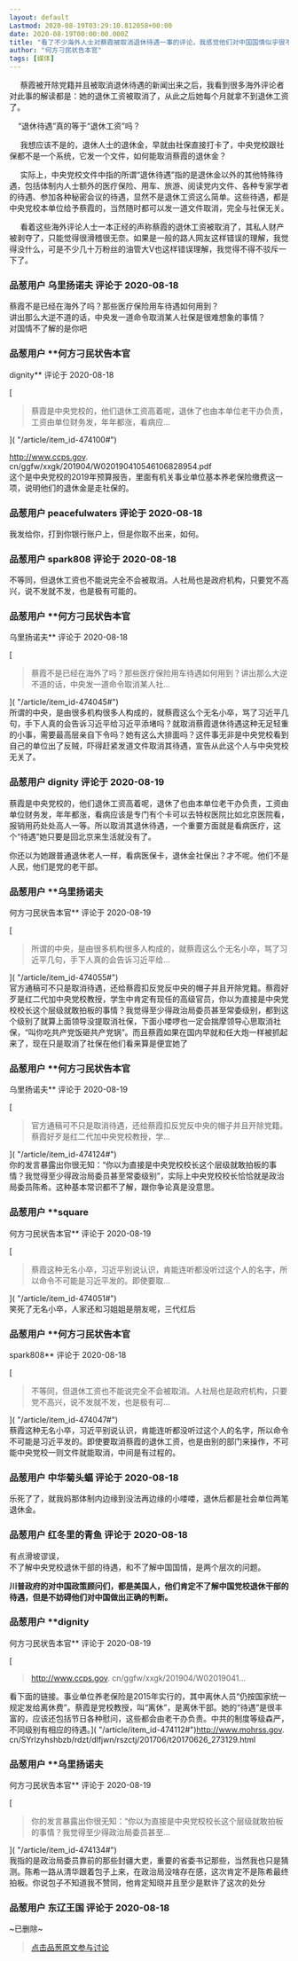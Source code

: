 ```yaml
---
layout: default
Lastmod: 2020-08-19T03:29:10.812058+00:00
date: 2020-08-19T00:00:00.000Z
title: "看了不少海外人士对蔡霞被取消退休待遇一事的评论，我感觉他们对中国国情似乎很不了解"
author: "何方刁民状告本官"
tags: [媒体]
---
```


     蔡霞被开除党籍并且被取消退休待遇的新闻出来之后，我看到很多海外评论者对此事的解读都是：她的退休工资被取消了，从此之后她每个月就拿不到退休工资了。  
  
    “退休待遇”真的等于“退休工资”吗？  
  
     我想应该不是的，退休人士的退休金，早就由社保直接打卡了，中央党校跟社保都不是一个系统，它发一个文件，如何能取消蔡霞的退休金？  
  
     实际上，中央党校文件中指的所谓“退休待遇”指的是退休金以外的其他特殊待遇，包括体制内人士额外的医疗保险、用车、旅游、阅读党内文件、各种专家学者的待遇、参加各种秘密会议的待遇，显然不是退休工资这么简单。这些待遇，都是中央党校本单位给予蔡霞的，当然随时都可以发一道文件取消，完全与社保无关。  
  
     看着这些海外评论人士一本正经的声称蔡霞的退休工资被取消了，其私人财产被剥夺了，只能觉得很滑稽很无奈。如果是一般的路人网友这样错误的理解，我觉得没什么，可是不少几十万粉丝的油管大V也这样错误理解，我觉得不得不驳斥一下了。

            
### 品葱用户 **乌里扬诺夫** 评论于 2020-08-18
        
蔡霞不是已经在海外了吗？那些医疗保险用车待遇如何用到？  
讲出那么大逆不道的话，中央发一道命令取消某人社保是很难想象的事情？  
对国情不了解的是你吧
        


            
### 品葱用户 **何方刁民状告本官 
dignity** 评论于 2020-08-18
        
[

> 蔡霞是中央党校的，他们退休工资高着呢，退休了也由本单位老干办负责，工资由单位财务发，年年都涨，看病应...

]( "/article/item_id-474100#")  
  
http://www.ccps.gov. cn/ggfw/xxgk/201904/W020190410546106828954.pdf  
这个是中央党校的2019年预算报告，里面有机关事业单位基本养老保险缴费这一项，说明他们的退休金是走社保的。
        


            
### 品葱用户 **peacefulwaters** 评论于 2020-08-18
        
我发给你，打到你银行账户上，但是你取不出来，如何。
        


            
### 品葱用户 **spark808** 评论于 2020-08-18
        
不等同，但退休工资也不能说完全不会被取消。人社局也是政府机构，只要党不高兴，说不发就不发，也是极有可能的。
        


            
### 品葱用户 **何方刁民状告本官 
乌里扬诺夫** 评论于 2020-08-18
        
[

> 蔡霞不是已经在海外了吗？那些医疗保险用车待遇如何用到？讲出那么大逆不道的话，中央发一道命令取消某人社...

]( "/article/item_id-474045#")  
所谓的中央，是由很多机构很多人构成的，就蔡霞这么个无名小卒，骂了习近平几句，手下人真的会告诉习近平给习近平添堵吗？就取消蔡霞退休待遇这种无足轻重的小事，需要最高层亲自下令吗？她有这么大排面吗？这件事无非是中央党校看到自己的单位出了反贼，吓得赶紧发道文件取消其待遇，宣告从此这个人与中央党校无关了。
        


            
### 品葱用户 **dignity** 评论于 2020-08-19
        
蔡霞是中央党校的，他们退休工资高着呢，退休了也由本单位老干办负责，工资由单位财务发，年年都涨，看病应该是专门有个卡可以去特权医院比如北京医院看，报销用药处处高人一等。所以取消其退休待遇，一个重要方面就是看病医疗，这个“待遇”她只要是回北京来生活就没有了。  
  
你还以为她跟普通退休老人一样，看病医保卡，退休金社保出？才不呢。他们不是人民，他们是党的老干部。
        


            
### 品葱用户 **乌里扬诺夫 
何方刁民状告本官** 评论于 2020-08-19
        
[

> 所谓的中央，是由很多机构很多人构成的，就蔡霞这么个无名小卒，骂了习近平几句，手下人真的会告诉习近平给...

]( "/article/item_id-474055#")  
官方通稿可不只是取消待遇，还给蔡霞扣反党反中央的帽子并且开除党籍。蔡霞好歹是红二代加中央党校教授，学生中肯定有现任的高级官员，你以为直接是中央党校校长这个层级就敢拍板的事情？我觉得至少得政治局委员甚至常委级别，都到这个级别了就算上面领导没提取消社保，下面小喽啰也一定会揣摩领导心思取消社保，“叫你吃共产党饭砸共产党锅”。而且蔡霞如果在国内早就和任大炮一样被抓起来了，现在只是取消了社保在他们看来算是便宜她了
        


            
### 品葱用户 **何方刁民状告本官 
乌里扬诺夫** 评论于 2020-08-19
        
[

> 官方通稿可不只是取消待遇，还给蔡霞扣反党反中央的帽子并且开除党籍。蔡霞好歹是红二代加中央党校教授，学...

]( "/article/item_id-474124#")  
你的发言暴露出你很无知：“你以为直接是中央党校校长这个层级就敢拍板的事情？我觉得至少得政治局委员甚至常委级别”，实际上中央党校校长恰恰就是政治局委员陈希。这种基本常识都不了解，跟你争论真是没意思。
        


            
### 品葱用户 **square 
何方刁民状告本官** 评论于 2020-08-19
        
[

> 蔡霞这种无名小卒，习近平别说认识，肯能连听都没听过这个人的名字，所以命令不可能是习近平发的。即使要取...

]( "/article/item_id-474051#")  
笑死了无名小卒，人家还和习姐姐是朋友呢，三代红后
        


            
### 品葱用户 **何方刁民状告本官 
spark808** 评论于 2020-08-18
        
[

> 不等同，但退休工资也不能说完全不会被取消。人社局也是政府机构，只要党不高兴，说不发就不发，也是极有可...

]( "/article/item_id-474047#")  
蔡霞这种无名小卒，习近平别说认识，肯能连听都没听过这个人的名字，所以命令不可能是习近平发的。即使要取消蔡霞的退休工资，也是由别的部门来操作，不可能中央党校一则文件就能取消，中间是有过程的。
        


            
### 品葱用户 **中华菊头蝠** 评论于 2020-08-18
        
乐死了了，就我妈那体制内边缘到没法再边缘的小喽喽，退休后都是社会单位两笔退休金。
        


            
### 品葱用户 **红冬里的青鱼** 评论于 2020-08-18
        
有点滑坡谬误，  
不了解中央党校退休干部的待遇，和不了解中国国情，是两个层次的问题。  
  
**川普政府的对中国政策顾问们，都是美国人，他们肯定不了解中国党校退休干部的待遇，但是不妨碍他们对中国做出正确的判断。**
        


            
### 品葱用户 **dignity 
何方刁民状告本官** 评论于 2020-08-19
        
[

> http://www.ccps.gov. cn/ggfw/xxgk/201904/W02019041...

看下面的链接。事业单位养老保险是2015年实行的，其中离休人员“仍按国家统一规定发给离休费”。蔡霞是党校教授，叫“离休”，是离休干部。她的“待遇”是很丰富的，应该还包括节日各种慰问，这些都会由老干办负责。中共的制度等级森严，不同级别有相应的待遇。]( "/article/item_id-474112#")http://www.mohrss.gov. cn/SYrlzyhshbzb/rdzt/dlfjwn/rszctj/201706/t20170626\_273129.html
        


            
### 品葱用户 **乌里扬诺夫 
何方刁民状告本官** 评论于 2020-08-19
        
[

> 你的发言暴露出你很无知：“你以为直接是中央党校校长这个层级就敢拍板的事情？我觉得至少得政治局委员甚至...

]( "/article/item_id-474134#")  
我指的是政治局委员靠前的那些封疆大吏，重要的省委书记那些，当然我也只是猜测。陈希一路从清华跟着包子上来，在政治局没啥存在感，这次肯定不是陈希最终拍板。你说包子不知道我不赞同，他肯定知晓并且至少是默许了这次的处分
        


            
### 品葱用户 **东辽王国** 评论于 2020-08-18
        
~已删除~
        






> [点击品葱原文参与讨论](https://pincong.rocks/article/id-23090__sort_key-agree_count__sort-DESC)

